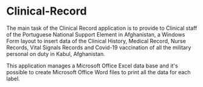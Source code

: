 # Clinical-Record

The main task of the Clinical Record application is to provide to Clinical staff of the Portuguese National Support Element in Afghanistan, a Windows Form layout to insert data of the Clinical History, Medical Record, Nurse Records, Vital Signals Records and Covid-19 vaccination of all the military personal on duty in Kabul, Afghanistan.

This application manages a Microsoft Office Excel data base and it's possible to create Microsoft Office Word files to print all the data for each label.
